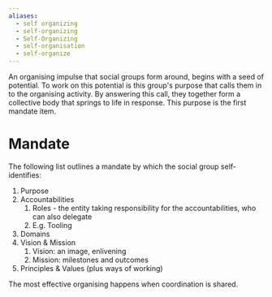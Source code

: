 ```yaml
---
aliases:
  - self organizing
  - self-organizing
  - Self-Organizing
  - self-organisation
  - self-organize
---
```

An organising impulse that social groups form around, begins with a seed of potential. To work on this potential is this group's purpose that calls them in to the organising activity. By answering this call, they together form a collective body that springs to life in response. This purpose is the first mandate item.
# Mandate
The following list outlines a mandate by which the social group self-identifies:

1. Purpose
2. Accountabilities
	1. Roles - the entity taking responsibility for the accountabilities, who can also delegate
	2. E.g. Tooling
3. Domains
4. Vision & Mission
	1. Vision: an image, enlivening
	2. Mission: milestones and outcomes
5. Principles & Values (plus ways of working)

The most effective organising happens when coordination is shared. 